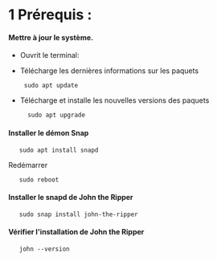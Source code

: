 # 1 Prérequis :

#### Mettre à jour le système.

* Ouvrit le terminal:

* Télécharge les dernières informations sur les paquets

       sudo apt update

* Télécharge et installe les nouvelles versions des paquets 

        sudo apt upgrade

#### Installer le démon **Snap**

       sudo apt install snapd

Redémarrer

       sudo reboot

#### Installer le snapd de **John the Ripper**

       sudo snap install john-the-ripper

#### Vérifier l'installation de **John the Ripper**

       john --version



